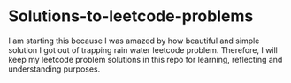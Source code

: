# Solutions-to-leetcode-problems
I am starting this because I was amazed by how beautiful and simple solution I got out of trapping rain water leetcode problem. Therefore, I will keep my leetcode problem solutions in this repo for learning, reflecting and understanding purposes.
